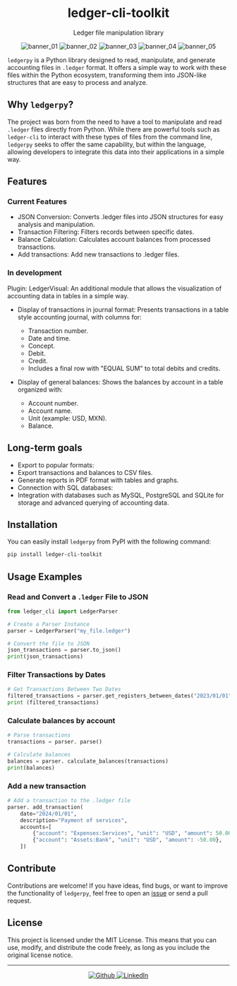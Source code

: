 <h1 align="center" >ledger-cli-toolkit</h1>

<p align="center">Ledger file manipulation library</p>

<p align="center">
 <img alt="banner_01" src="https://img.shields.io/github/last-commit/EddyBel/Ledgerpy?color=%23AED6F1&style=for-the-badge" />
 <img alt="banner_02" src="https://img.shields.io/github/license/EddyBel/Ledgerpy?color=%23EAECEE&style=for-the-badge" />
 <img alt="banner_03" src="https://img.shields.io/github/languages/top/EddyBel/Ledgerpy?color=%23F9E79F&style=for-the-badge" />
 <img alt="banner_04" src="https://img.shields.io/github/languages/count/EddyBel/Ledgerpy?color=%23ABEBC6&style=for-the-badge" />
 <img alt="banner_05" src="https://img.shields.io/github/languages/code-size/EddyBel/Ledgerpy?color=%23F1948A&style=for-the-badge" />
</p>


`ledgerpy` is a Python library designed to read, manipulate, and generate accounting files in `.ledger` format. It offers a simple way to work with these files within the Python ecosystem, transforming them into JSON-like structures that are easy to process and analyze.

## Why `ledgerpy`?

The project was born from the need to have a tool to manipulate and read `.ledger` files directly from Python. While there are powerful tools such as `ledger-cli` to interact with these types of files from the command line, `ledgerpy` seeks to offer the same capability, but within the language, allowing developers to integrate this data into their applications in a simple way.

## Features

### Current Features

- JSON Conversion: Converts .ledger files into JSON structures for easy analysis and manipulation.
- Transaction Filtering: Filters records between specific dates.
- Balance Calculation: Calculates account balances from processed transactions.
- Add transactions: Add new transactions to .ledger files.

### In development
Plugin: LedgerVisual: An additional module that allows the visualization of accounting data in tables in a simple way.

- Display of transactions in journal format: Presents transactions in a table style accounting journal, with columns for:
  - Transaction number.
  - Date and time.
  - Concept.
  - Debit.
  - Credit.
  - Includes a final row with "EQUAL SUM" to total debits and credits.

- Display of general balances: Shows the balances by account in a table organized with:
  - Account number.
  - Account name.
  - Unit (example: USD, MXN).
  - Balance.

## Long-term goals
- Export to popular formats:
- Export transactions and balances to CSV files.
- Generate reports in PDF format with tables and graphs.
- Connection with SQL databases:
- Integration with databases such as MySQL, PostgreSQL and SQLite for storage and advanced querying of accounting data.

## Installation

You can easily install `ledgerpy` from PyPI with the following command:

```bash
pip install ledger-cli-toolkit
```

## Usage Examples

### Read and Convert a `.ledger` File to JSON

```python
from ledger_cli import LedgerParser

# Create a Parser Instance
parser = LedgerParser("my_file.ledger")

# Convert the file to JSON
json_transactions = parser.to_json()
print(json_transactions)
```

### Filter Transactions by Dates

```python
# Get Transactions Between Two Dates
filtered_transactions = parser.get_registers_between_dates("2023/01/01", "2023/12/31")
print (filtered_transactions)
```

### Calculate balances by account

```python
# Parse transactions
transactions = parser. parse()

# Calculate balances
balances = parser. calculate_balances(transactions)
print(balances)
```

### Add a new transaction

```python
# Add a transaction to the .ledger file
parser. add_transaction(
    date="2024/01/01",
    description="Payment of services",
    accounts=[
        {"account": "Expenses:Services", "unit": "USD", "amount": 50.00},
        {"account": "Assets:Bank", "unit": "USD", "amount": -50.00},
    ])
```

## Contribute

Contributions are welcome! If you have ideas, find bugs, or want to improve the functionality of `ledgerpy`, feel free to open an [issue](https://github.com/your-user/ledgerpy/issues) or send a pull request.

## License

This project is licensed under the MIT License. This means that you can use, modify, and distribute the code freely, as long as you include the original license notice.

---

<p align="center">
  <a href="https://github.com/EddyBel" target="_blank">
    <img alt="Github" src="https://img.shields.io/badge/GitHub-%2312100E.svg?&style=for-the-badge&logo=Github&logoColor=white" />
  </a>
  <a href="https://www.linkedin.com/in/eduardo-rangel-eddybel/" target="_blank">
    <img alt="LinkedIn" src="https://img.shields.io/badge/linkedin-%230077B5.svg?&style=for-the-badge&logo=linkedin&logoColor=white" />
  </a>
</p>
